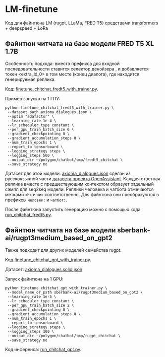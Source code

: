 # LM-finetune

Код для файнтюна LM (rugpt, LLaMa, FRED T5) средствами transformers + deepspeed + LoRa

## Файнтюн читчата на базе модели FRED T5 XL 1.7B

Особенность подхода: вместо префикса <LM> для входной последовательности ставится селектор денойзера <SC1>,
и добавляется токен <extra_id_0> в том месте (конец диалога), где находится генерируемая реплика.

Код: [finetune_chitchat_fredt5_with_trainer.py](./chitchat/finetune_chitchat_fredt5_with_trainer.py).

Пример запуска на 1 ГПУ:

```
python finetune_chitchat_fredt5_with_trainer.py \
 --dataset_path axioma_dialogues.json \
 --optim "adafactor" \
 --learning_rate 1e-4 \
 --lr_scheduler_type constant \
 --per_gpu_train_batch_size 6 \
 --gradient_checkpointing 0 \
 --gradient_accumulation_steps 8 \
 --num_train_epochs 1 \
 --report_to tensorboard \
 --logging_strategy steps \
 --logging_steps 500 \
 --output_dir ~/polygon/chatbot/tmp/fredt5_chitchat \
 --save_strategy no
```

Датасет для этой модели: [axioma_dialogues.json](./chitchat/axioma_dialogues.json) сделан из русскоязычной части [датасета проекта OpenAssistant](https://huggingface.co/datasets/OpenAssistant/oasst1).
Каждая ответная реплика вместе с предшествующим контекстом образует отдельный сэмпл для seq2seq модели. Реплики человека и чатбота отмечаются
метками `<h>` и `<и>` соответственно. Для файнтюна они преобразуются в префиксы `человек:` и `чатбот:`.

После файнтюна запустить генерацию можно с помощью кода [run_chitchat_fredt5.py](./chitchat/run_chitchat_fredt5.py).

## Файнтюн читчата на базе модели sberbank-ai/rugpt3medium_based_on_gpt2

Также подходит для других моделей семейства rugpt.

Код [finetune_chitchat_gpt_with_trainer.py](./chitchat/finetune_chitchat_gpt_with_trainer.py).

Датасет: [axioma_dialogues.solid.json](./chitchat/axioma_dialogues.solid.json)

Запуск файнтюна на 1 GPU:

```
python finetune_chitchat_gpt_with_trainer.py \
 --model_name_or_path sberbank-ai/rugpt3medium_based_on_gpt2 \
 --learning_rate 1e-5 \
 --lr_scheduler_type constant \
 --per_gpu_train_batch_size 2 \
 --gradient_checkpointing 0 \
 --gradient_accumulation_steps 8 \
 --num_train_epochs 1 \
 --report_to tensorboard \
 --logging_strategy steps \
 --logging_steps 100 \
 --output_dir ~/polygon/chatbot/tmp/rugpt_chitchat \
 --save_strategy no
```

Код инференса: [run_chitchat_gpt.py](./chitchat/run_chitchat_gpt.py).










